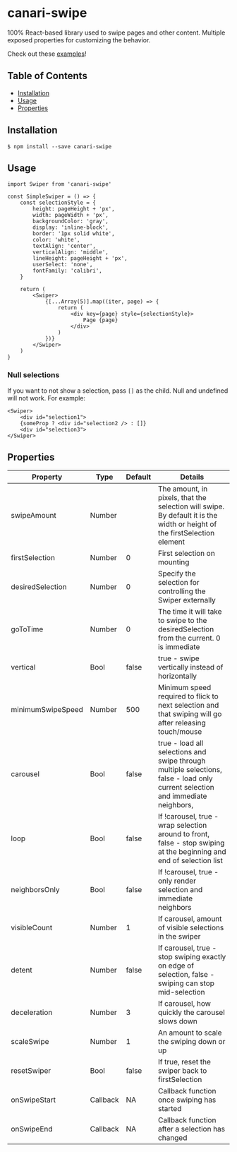 # canari-swipe

100% React-based library used to swipe pages and other content. Multiple exposed properties for customizing the behavior.

Check out these [examples](https://geedollaholla.github.io/canari-swipe/)!

## Table of Contents

-   [Installation](#installation)
-   [Usage](#usage)
-   [Properties](#properties)

## Installation

`$ npm install --save canari-swipe`

## Usage

```
import Swiper from 'canari-swipe'

const SimpleSwiper = () => {
	const selectionStyle = {
		height: pageHeight + 'px',
		width: pageWidth + 'px',
		backgroundColor: 'gray',
		display: 'inline-block',
		border: '1px solid white',
		color: 'white',
		textAlign: 'center',
		verticalAlign: 'middle',
		lineHeight: pageHeight + 'px',
		userSelect: 'none',
		fontFamily: 'calibri',
	}

	return (
		<Swiper>
			{[...Array(5)].map((iter, page) => {
				return (
					<div key={page} style={selectionStyle}>
						Page {page}
					</div>
				)
			})}
		</Swiper>
	)
}

```

### Null selections

If you want to not show a selection, pass `[]` as the child. Null and undefined will not work. For example:

```
<Swiper>
	<div id="selection1">
	{someProp ? <div id="selection2 /> : []}
	<div id="selection3">
</Swiper>
```

## Properties

| Property          | Type     | Default | Details                                                                                                                        |
| ----------------- | -------- | ------- | ------------------------------------------------------------------------------------------------------------------------------ |
| swipeAmount       | Number   |         | The amount, in pixels, that the selection will swipe. By default it is the width or height of the firstSelection element       |
| firstSelection    | Number   | 0       | First selection on mounting                                                                                                    |
| desiredSelection  | Number   | 0       | Specify the selection for controlling the Swiper externally                                                                    |
| goToTime          | Number   | 0       | The time it will take to swipe to the desiredSelection from the current. 0 is immediate                                        |
| vertical          | Bool     | false   | true - swipe vertically instead of horizontally                                                                                |
| minimumSwipeSpeed | Number   | 500     | Minimum speed required to flick to next selection and that swiping will go after releasing touch/mouse                         |
| carousel          | Bool     | false   | true - load all selections and swipe through multiple selections, false - load only current selection and immediate neighbors, |
| loop              | Bool     | false   | If !carousel, true - wrap selection around to front, false - stop swiping at the beginning and end of selection list           |
| neighborsOnly     | Bool     | false   | If !carousel, true - only render selection and immediate neighbors                                                             |
| visibleCount      | Number   | 1       | If carousel, amount of visible selections in the swiper                                                                        |
| detent            | Number   | false   | If carousel, true - stop swiping exactly on edge of selection, false - swiping can stop mid-selection                          |
| deceleration      | Number   | 3       | If carousel, how quickly the carousel slows down                                                                               |
| scaleSwipe        | Number   | 1       | An amount to scale the swiping down or up                                                                                      |
| resetSwiper       | Bool     | false   | If true, reset the swiper back to firstSelection                                                                               |
| onSwipeStart      | Callback | NA      | Callback function once swiping has started                                                                                     |
| onSwipeEnd        | Callback | NA      | Callback function after a selection has changed                                                                                |
